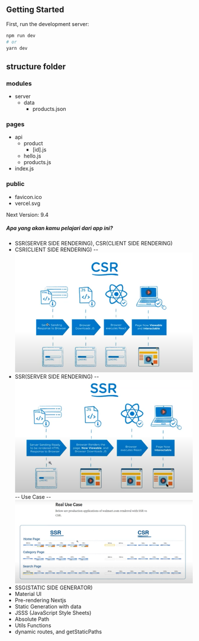 ## Getting Started

First, run the development server:

```bash
npm run dev
# or
yarn dev
```

## structure folder

### modules

- server
  - data
    - products.json

### pages

- api
  - product
    - [id].js
  - hello.js
  - products.js
- index.js

### public

- favicon.ico
- vercel.svg

Next Version: 9.4

##### Apa yang akan kamu pelajari dari app ini?

- SSR(SERVER SIDE RENDERING), CSR(CLIENT SIDE RENDERING)
- CSR(CLIENT SIDE RENDERING)
  -- ![CSR_image](image.png)
- SSR(SERVER SIDE RENDERING)
  -- ![SSR_image](image-1.png)
  -- Use Case
  -- ![USE_CASE_image](image-2.png)
- SSG(STATIC SIDE GENERATOR)
- Material UI
- Pre-rendering Nextjs
- Static Generation with data
- JSSS (JavaScript Style Sheets)
- Absolute Path
- Utils Functions
- dynamic routes, and getStaticPaths

